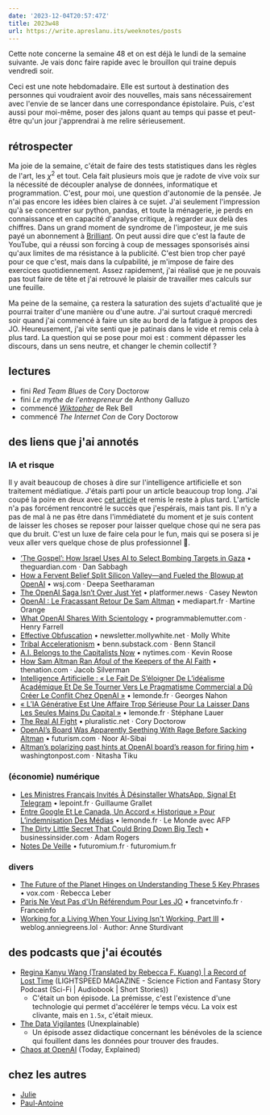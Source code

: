 ```yaml
---
date: '2023-12-04T20:57:47Z'
title: 2023w48
url: https://write.apreslanu.its/weeknotes/posts
---
```


Cette note concerne la semaine 48 et on est déjà le lundi de la semaine suivante. Je vais donc faire rapide avec le brouillon qui traine depuis vendredi soir.

<!--more-->

Ceci est une note hebdomadaire. Elle est surtout à destination des personnes qui voudraient avoir des nouvelles, mais sans nécessairement avec l'envie de se lancer dans une correspondance épistolaire. Puis, c'est aussi pour moi-même, poser des jalons quant au temps qui passe et peut-être qu'un jour j'apprendrai à me relire sérieusement.


## rétrospecter

Ma joie de la semaine, c'était de faire des tests statistiques dans les règles de l'art, les $\chi^2$ et tout. Cela fait plusieurs mois que je radote de vive voix sur la nécessité de découpler analyse de données, informatique et programmation. C'est, pour moi, une question d'autonomie de la pensée. Je n'ai pas encore les idées bien claires à ce sujet. J'ai seulement l'impression qu'à se concentrer sur python, pandas, et toute la ménagerie, je perds en connaissance et en capacité d'analyse critique, à regarder aux delà des chiffres.
Dans un grand moment de syndrome de l'imposteur, je me suis payé un abonnement à [Brilliant]. On peut aussi dire que c'est la faute de YouTube, qui a réussi son forcing à coup de messages sponsorisés ainsi qu'aux limites de ma résistance à la publicité. C'est bien trop cher payé pour ce que c'est, mais dans la culpabilité, je m'impose de faire des exercices quotidiennement. Assez rapidement, j'ai réalisé que je ne pouvais pas tout faire de tête et j'ai retrouvé le plaisir de travailler mes calculs sur une feuille.

[Brilliant]: https://brilliant.org/

Ma peine de la semaine, ça restera la saturation des sujets d'actualité que je pourrai traiter d'une manière ou d'une autre. J'ai surtout craqué mercredi soir quand j'ai commencé à faire un site au bord de la fatigue à propos des JO. Heureusement, j'ai vite senti que je patinais dans le vide et remis cela à plus tard. La question qui se pose pour moi est : comment dépasser les discours, dans un sens neutre, et changer le chemin collectif ?


## lectures

- fini *Red Team Blues* de Cory Doctorow
- fini *Le mythe de l'entrepreneur* de Anthony Galluzo
- commencé *[Wiktopher]* de Rek Bell
- commencé *The Internet Con* de Cory Doctorow

[Wiktopher]: https://hundredrabbits.itch.io/wiktopher-desert-tales


## des liens que j'ai annotés

### IA et risque

Il y avait beaucoup de choses à dire sur l'intelligence artificielle et son traitement médiatique. J'étais parti pour un article beaucoup trop long. J'ai coupé la poire en deux avec [cet article] et remis le reste à plus tard. L'article n'a pas forcément rencontré le succès que j'espérais, mais tant pis. Il n'y a pas de mal à ne pas être dans l'immédiateté du moment et je suis content de laisser les choses se reposer pour laisser quelque chose qui ne sera pas que du bruit. C'est un luxe de faire cela pour le fun, mais qui se posera si je veux aller vers quelque chose de plus professionnel 🙊.

[cet article]: https://write.apreslanu.it/tk/tu-preferes-la-peste-accelerationniste-ou-le-cholera-longtermiste

- [‘The Gospel’: How Israel Uses AI to Select Bombing Targets in Gaza][article:0] • theguardian.com · Dan Sabbagh
- [How a Fervent Belief Split Silicon Valley—and Fueled the Blowup at OpenAI][article:6] • wsj.com · Deepa Seetharaman
- [The OpenAI Saga Isn’t Over Just Yet][article:7] • platformer.news · Casey Newton
- [OpenAI : Le Fracassant Retour De Sam Altman][article:8] • mediapart.fr · Martine Orange
- [What OpenAI Shares With Scientology][article:9] • programmablemutter.com · Henry Farrell
- [Effective Obfuscation][article:10] • newsletter.mollywhite.net · Molly White
- [Tribal Accelerationism][article:11] • benn.substack.com · Benn Stancil
- [A.I. Belongs to the Capitalists Now][article:12] • nytimes.com · Kevin Roose
- [How Sam Altman Ran Afoul of the Keepers of the AI Faith][article:13] • thenation.com · Jacob Silverman
- [Intelligence Artificielle : « Le Fait De S’éloigner De L’idéalisme Académique Et De Se Tourner Vers Le Pragmatisme Commercial a Dû Créer Le Conflit Chez OpenAI »][article:14] • lemonde.fr · Georges Nahon
- [« L’IA Générative Est Une Affaire Trop Sérieuse Pour La Laisser Dans Les Seules Mains Du Capital »][article:15] • lemonde.fr · Stéphane Lauer
- [The Real AI Fight][article:17] • pluralistic.net · Cory Doctorow
- [OpenAI’s Board Was Apparently Seething With Rage Before Sacking Altman][article:18] • futurism.com · Noor Al-Sibai
- [Altman’s polarizing past hints at OpenAI board’s reason for firing him][article:19] • washingtonpost.com · Nitasha Tiku

### (économie) numérique

- [Les Ministres Français Invités À Désinstaller WhatsApp, Signal Et Telegram][article:1] • lepoint.fr · Guillaume Grallet
- [Entre Google Et Le Canada, Un Accord « Historique » Pour L’indemnisation Des Médias][article:3] • lemonde.fr · Le Monde avec AFP
- [The Dirty Little Secret That Could Bring Down Big Tech][article:4] • businessinsider.com · Adam Rogers
- [Notes De Veille][article:16] • futuromium.fr · futuromium.fr

### divers

- [The Future of the Planet Hinges on Understanding These 5 Key Phrases][article:2] • vox.com · Rebecca Leber
- [Paris Ne Veut Pas d'Un Référendum Pour Les JO][article:5] • francetvinfo.fr · Franceinfo
- [Working for a Living When Your Living Isn't Working, Part III][article:20] • weblog.anniegreens.lol · Author: Anne Sturdivant

[article:0]: https://www.theguardian.com/world/2023/dec/01/the-gospel-how-israel-uses-ai-to-select-bombing-targets
[article:1]: https://www.lepoint.fr/high-tech-internet/les-ministres-francais-invites-a-desinstaller-whatsapp-signal-et-telegram-29-11-2023-2545099_47.php
[article:2]: https://www.vox.com/climate/2023/11/27/23970847/climate-change-glossary-net-zero-carbon-capture-finance-cop28
[article:3]: https://www.lemonde.fr/pixels/article/2023/11/30/entre-google-et-le-canada-un-accord-historique-pour-l-indemnisation-des-medias_6203132_4408996.html
[article:4]: https://www.businessinsider.com/venture-capital-big-tech-antitrust-predatory-pricing-uber-wework-bird-2023-7?r=US&IR=T
[article:5]: https://www.francetvinfo.fr/les-jeux-olympiques/tokyo-2020/paris-ne-veut-pas-d-un-referendum-pour-les-jo_4510081.html
[article:6]: https://www.wsj.com/tech/ai/openai-blowup-effective-altruism-disaster-f46a55e8?mod=followamazon
[article:7]: https://www.platformer.news/p/the-openai-saga-isnt-over-just-yet
[article:8]: https://www.mediapart.fr/journal/economie-et-social/231123/openai-le-fracassant-retour-de-sam-altman
[article:9]: https://www.programmablemutter.com/p/look-at-scientology-to-understand
[article:10]: https://newsletter.mollywhite.net/p/effective-obfuscation?r=nb235&utm_medium=ios&utm_campaign=post
[article:11]: https://benn.substack.com/p/tribal-accelerationism?utm_source=share&utm_medium=android&r=nb235
[article:12]: https://www.nytimes.com/2023/11/22/technology/openai-board-capitalists.html
[article:13]: https://www.thenation.com/article/society/how-sam-altman-ran-afoul-of-the-keepers-of-the-ai-faith/
[article:14]: https://www.lemonde.fr/idees/article/2023/11/27/intelligence-artificielle-le-fait-de-s-eloigner-de-l-idealisme-academique-et-de-se-tourner-vers-le-pragmatisme-commercial-a-du-creer-le-conflit-chez-openai_6202630_3232.html
[article:15]: https://www.lemonde.fr/idees/article/2023/11/27/l-ia-generative-est-une-affaire-trop-serieuse-pour-la-laisser-dans-les-seules-mains-du-capital_6202603_3232.html
[article:16]: https://futuromium.fr/notes-de-veille-3/
[article:17]: https://pluralistic.net/2023/11/27/10-types-of-people/
[article:18]: https://futurism.com/the-byte/openai-board-altman-history
[article:19]: https://www.washingtonpost.com/technology/2023/11/22/sam-altman-fired-y-combinator-paul-graham/
[article:20]: https://weblog.anniegreens.lol/2023/11/working-for-a-living-when-your-living-isn't-working,-part-iii

## des podcasts que j'ai écoutés

- [Regina Kanyu Wang (Translated by Rebecca F. Kuang)  |  a Record of Lost Time][podcast:0] (LIGHTSPEED MAGAZINE - Science Fiction and Fantasy Story Podcast (Sci-Fi | Audiobook | Short Stories))
  - C'était un bon épisode. La prémisse, c'est l'existence d'une technologie qui permet d'accélérer le temps vécu. La voix est clivante, mais en `1.5x`, c'était mieux.
- [The Data Vigilantes][podcast:1] (Unexplainable)
  - Un épisode assez didactique concernant les bénévoles de la science qui fouillent dans les données pour trouver des fraudes.
- [Chaos at OpenAI][podcast:2] (Today, Explained)

[podcast:0]: https://share.snipd.com/episode/2e9d53ae-12d6-43dd-9520-2ad4d3f0b81f
[podcast:1]: https://share.snipd.com/episode/975c0bb7-886a-4253-b9c2-09f665ea0478
[podcast:2]: https://share.snipd.com/episode/fba6329f-350f-4b40-baa7-7dfa8568ce44

## chez les autres

- [Julie](https://juliebrillet.fr/notes/2023_11_27_notes/)
- [Paul-Antoine](https://write.apreslanu.it/pac/weeknote-23)